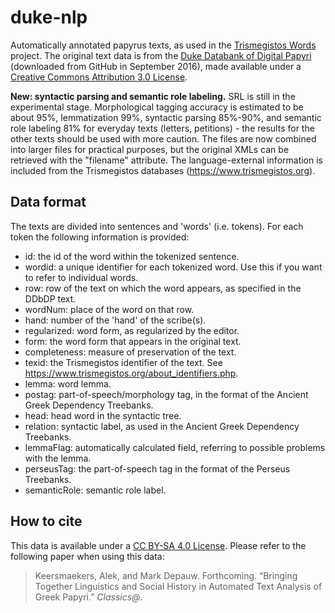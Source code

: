 # duke-nlp
Automatically annotated papyrus texts, as used in the [Trismegistos Words](https://www.trismegistos.org/words) project. The original text data is from the [Duke Databank of Digital Papyri](https://github.com/papyri/idp.data) (downloaded from GitHub in September 2016), made available under a [Creative Commons Attribution 3.0 License](https://creativecommons.org/licenses/by/3.0/).

**New: syntactic parsing and semantic role labeling.** SRL is still in the experimental stage. Morphological tagging accuracy is estimated to be about 95%, lemmatization 99%, syntactic parsing 85%-90%, and semantic role labeling 81% for everyday texts (letters, petitions) - the results for the other texts should be used with more caution. The files are now combined into larger files for practical purposes, but the original XMLs can be retrieved with the "filename" attribute. The language-external information is included from the Trismegistos databases (https://www.trismegistos.org).

## Data format
The texts are divided into sentences and 'words' (i.e. tokens). For each token the following information is provided:
* id: the id of the word within the tokenized sentence.
* wordid: a unique identifier for each tokenized word. Use this if you want to refer to individual words.
* row: row of the text on which the word appears, as specified in the DDbDP text.
* wordNum: place of the word on that row.
* hand: number of the 'hand' of the scribe(s).
* regularized: word form, as regularized by the editor.
* form: the word form that appears in the original text.
* completeness: measure of preservation of the text.
* texid: the Trismegistos identifier of the text. See https://www.trismegistos.org/about_identifiers.php.
* lemma: word lemma.
* postag: part-of-speech/morphology tag, in the format of the Ancient Greek Dependency Treebanks.
* head: head word in the syntactic tree.
* relation: syntactic label, as used in the Ancient Greek Dependency Treebanks.
* lemmaFlag: automatically calculated field, referring to possible problems with the lemma.
* perseusTag: the part-of-speech tag in the format of the Perseus Treebanks.
* semanticRole: semantic role label.

## How to cite
This data is available under a [CC BY-SA 4.0 License](https://creativecommons.org/licenses/by-sa/4.0/). Please refer to the following paper when using this data:
> Keersmaekers, Alek, and Mark Depauw. Forthcoming. “Bringing Together Linguistics and Social History in Automated Text Analysis of Greek Papyri.” *Classics@*.
